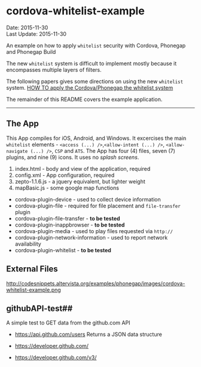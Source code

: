 # cordova-whitelist-example #
Date: 2015-11-30<br>
Last Update: 2015-11-30

An example on how to apply `whitelist` security with Cordova, Phonegap and Phonegap Build

The new `whitelist` system is difficult to implement mostly because it encompasses multiple layers of filters.

The following papers gives some directions on using the new `whitelist` system.
[HOW TO apply the Cordova/Phonegap the whitelist system](/top-phonegap-mistakes/blob/master/the-whitelist-system.md)

The remainder of this README covers the example application.

----

## The App ##
This App compiles for iOS, Android, and Windows. It excercises the main `whitelist` elements - `<access (...) />`,`<allow-intent (...) />`, `<allow-navigate (...) />`, `CSP` and `ATS`. The App has four (4) files, seven (7) plugins, and nine (9) icons. It uses no *splash screens*.

1. index.html - body and view of the application, required
2. config.xml - App configuration, required
3. zepto-1.1.6.js - a jquery equivalent, but lighter weight
4. mapBasic.js - some google map functions

- cordova-plugin-device - used to collect device information
- cordova-plugin-file - required for file placement and `file-transfer` plugin
- cordova-plugin-file-transfer - **to be tested**
- cordova-plugin-inappbrowser - **to be tested**
- cordova-plugin-media - used to play files requested via `http://`
- cordova-plugin-network-information - used to report network availability
- cordova-plugin-whitelist - **to be tested**

## External Files ##


http://codesnippets.altervista.org/examples/phonegap/images/cordova-whitelist-example.png

## githubAPI-test##
A simple test to GET data from the github.com API

- https://api.github.com/users
Returns a JSON data structure

- https://developer.github.com/
- https://developer.github.com/v3/

